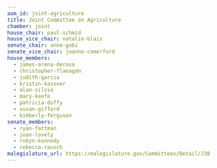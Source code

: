 ```yaml
---
aom_id: joint-agriculture
title: Joint Committee on Agriculture
chamber: joint
house_chair: paul-schmid
house_vice_chair: natalie-blais
senate_chair: anne-gobi
senate_vice_chair: joanne-comerford
house_members:
  - james-arena-derosa
  - christopher-flanagan
  - judith-garcia
  - kristin-kassner
  - alan-silvia
  - mary-keefe
  - patricia-duffy
  - susan-gifford
  - kimberly-ferguson
senate_members:
  - ryan-fattman
  - joan-lovely
  - robyn-kennedy
  - rebecca-rausch
malegislature_url: https://malegislature.gov/Committees/Detail/J38
---
```

